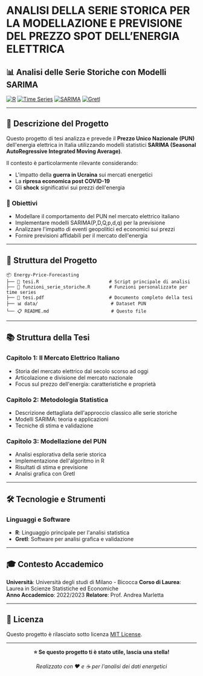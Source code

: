 #  ANALISI DELLA SERIE STORICA PER LA MODELLAZIONE E PREVISIONE DEL PREZZO SPOT DELL’ENERGIA ELETTRICA

## 📊 Analisi delle Serie Storiche con Modelli SARIMA

[![R](https://img.shields.io/badge/R-276DC3?style=for-the-badge&logo=r&logoColor=white)](https://www.r-project.org/)
[![Time Series](https://img.shields.io/badge/Time_Series-Analysis-blue?style=for-the-badge)](https://github.com/)
[![SARIMA](https://img.shields.io/badge/Model-SARIMA-green?style=for-the-badge)](https://github.com/)
[![Gretl](https://img.shields.io/badge/Gretl-Software-red?style=for-the-badge)](http://gretl.sourceforge.net/)

---

## 📖 Descrizione del Progetto

Questo progetto di tesi analizza e prevede il **Prezzo Unico Nazionale (PUN)** dell'energia elettrica in Italia utilizzando modelli statistici **SARIMA (Seasonal AutoRegressive Integrated Moving Average)**.

Il contesto è particolarmente rilevante considerando:
-  L'impatto della **guerra in Ucraina** sui mercati energetici
-  La **ripresa economica post COVID-19**
-  Gli **shock** significativi sui prezzi dell'energia

### 🎯 Obiettivi

- Modellare il comportamento del PUN nel mercato elettrico italiano
- Implementare modelli SARIMA(P,D,Q,p,d,q) per la previsione
- Analizzare l'impatto di eventi geopolitici ed economici sui prezzi
- Fornire previsioni affidabili per il mercato dell'energia

---

## 📁 Struttura del Progetto

```
📦 Energy-Price-Forecasting
├── 📄 tesi.R                          # Script principale di analisi
├── 📄 funzioni_serie_storiche.R       # Funzioni personalizzate per time series
├── 📄 tesi.pdf                        # Documento completo della tesi
├── 📊 data/                           # Dataset PUN
└── 📋 README.md                       # Questo file
```

---

## 📚 Struttura della Tesi

### Capitolo 1: Il Mercato Elettrico Italiano
- Storia del mercato elettrico dal secolo scorso ad oggi
- Articolazione e divisione del mercato nazionale
- Focus sul prezzo dell'energia: caratteristiche e proprietà

### Capitolo 2: Metodologia Statistica
- Descrizione dettagliata dell'approccio classico alle serie storiche
- Modelli SARIMA: teoria e applicazioni
- Tecniche di stima e validazione

### Capitolo 3: Modellazione del PUN
- Analisi esplorativa della serie storica
- Implementazione dell'algoritmo in R
- Risultati di stima e previsione
- Analisi grafica con Gretl

---

## 🛠️ Tecnologie e Strumenti

### Linguaggi e Software
- **R**: Linguaggio principale per l'analisi statistica
- **Gretl**: Software per analisi grafica e validazione

---

## 🎓 Contesto Accademico

**Università**: Università degli studi di Milano - Bicocca 
**Corso di Laurea**: Laurea in Scienze Statistiche ed Economiche  
**Anno Accademico**: 2022/2023 
**Relatore**: Prof. Andrea Marletta  

---


## 📄 Licenza

Questo progetto è rilasciato sotto licenza [MIT License](LICENSE).

---


<div align="center">

**⭐ Se questo progetto ti è stato utile, lascia una stella!**

*Realizzato con ❤️ e ☕ per l'analisi dei dati energetici*

</div>

